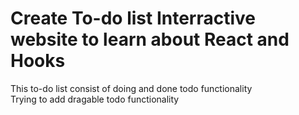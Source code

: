 # Create To-do list Interractive website to learn about React and Hooks  <br>
This to-do list consist of doing and done todo functionality <br>
Trying to add dragable todo functionality 
